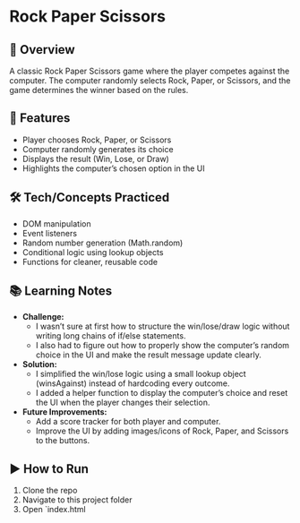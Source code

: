 # Rock Paper Scissors

## 📖 Overview

A classic Rock Paper Scissors game where the player competes against the computer. The computer randomly selects Rock, Paper, or Scissors, and the game determines the winner based on the rules.

## 🚀 Features

- Player chooses Rock, Paper, or Scissors
- Computer randomly generates its choice
- Displays the result (Win, Lose, or Draw)
- Highlights the computer’s chosen option in the UI

## 🛠️ Tech/Concepts Practiced

- DOM manipulation
- Event listeners
- Random number generation (Math.random)
- Conditional logic using lookup objects
- Functions for cleaner, reusable code

## 📚 Learning Notes

- **Challenge:**
  - I wasn’t sure at first how to structure the win/lose/draw logic without writing long chains of if/else statements.
  - I also had to figure out how to properly show the computer’s random choice in the UI and make the result message update clearly.
- **Solution:**
  - I simplified the win/lose logic using a small lookup object (winsAgainst) instead of hardcoding every outcome.
  - I added a helper function to display the computer’s choice and reset the UI when the player changes their selection.
- **Future Improvements:**
  - Add a score tracker for both player and computer.
  - Improve the UI by adding images/icons of Rock, Paper, and Scissors to the buttons.

## ▶️ How to Run

1. Clone the repo
2. Navigate to this project folder
3. Open `index.html
